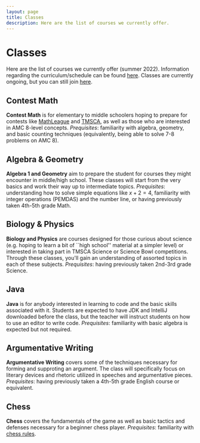 ```yaml
---
layout: page
title: Classes
description: Here are the list of courses we currently offer.
---
```


# Classes

Here are the list of courses we currently offer (summer 2022). Information regarding the curriculum/schedule can be found [here](https://tinyurl.com/occ-s5-info). Classes are currently ongoing, but you can still join [here](https://tinyurl.com/occ-s5-signup).

## Contest Math
**Contest Math** is for elementary to middle schoolers hoping to prepare for contests like [MathLeague](https://mathleague.org/) and [TMSCA](https://www.tmsca.org/), as well as those who are interested in AMC 8-level concepts. _Prequisites_: familiarity with algebra, geometry, and basic counting techniques (equivalently, being able to solve 7-8 problems on AMC 8).

## Algebra & Geometry
**Algebra 1 and Geometry** aim to prepare the student for courses they might encounter in middle/high school. These classes will start from the very basics and work their way up to intermediate topics. _Prequisites_: understanding how to solve simple equations like $x+2=4$, familiarity with integer operations (PEMDAS) and the number line, or having previously taken 4th-5th grade Math.

## Biology & Physics
**Biology and Physics** are courses designed for those curious about science (e.g. hoping to learn a bit of ``high school'' material at a simpler level) or interested in taking part in TMSCA Science or Science Bowl competitions. Through these classes, you'll gain an understanding of assorted topics in each of these subjects. _Prequisites_: having previously taken 2nd-3rd grade Science.

## Java
**Java** is for anybody interested in learning to code and the basic skills associated with it. Students are expected to have JDK and IntelliJ downloaded before the class, but the teacher will instruct students on how to use an editor to write code. _Prequisites_: familiarity with basic algebra is expected but not required.

## Argumentative Writing
**Argumentative Writing** covers some of the techniques necessary for forming and supproting an argument. The class will specifically focus on literary devices and rhetoric utilized in speeches and argumentative pieces. _Prequisites_: having previously taken a 4th-5th grade English course or equivalent.

## Chess
**Chess** covers the fundamentals of the game as well as basic tactics and defenses necessary for a beginner chess player. _Prequisites_: familiarity with [chess rules](https://www.chess.com/learn-how-to-play-chess/).
